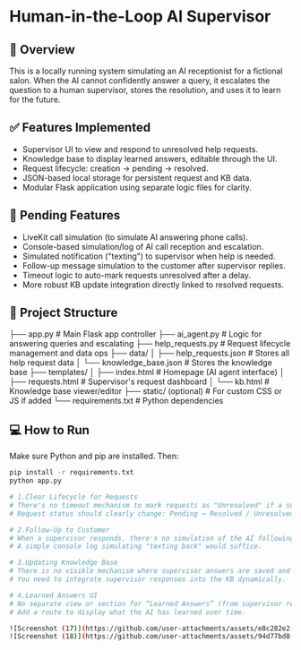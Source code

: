 # Human-in-the-Loop AI Supervisor

## 📌 Overview

This is a locally running system simulating an AI receptionist for a fictional salon. When the AI cannot confidently answer a query, it escalates the question to a human supervisor, stores the resolution, and uses it to learn for the future.

## ✅ Features Implemented

- Supervisor UI to view and respond to unresolved help requests.
- Knowledge base to display learned answers, editable through the UI.
- Request lifecycle: creation → pending → resolved.
- JSON-based local storage for persistent request and KB data.
- Modular Flask application using separate logic files for clarity.

## 🚧 Pending Features

- LiveKit call simulation (to simulate AI answering phone calls).
- Console-based simulation/log of AI call reception and escalation.
- Simulated notification ("texting") to supervisor when help is needed.
- Follow-up message simulation to the customer after supervisor replies.
- Timeout logic to auto-mark requests unresolved after a delay.
- More robust KB update integration directly linked to resolved requests.

## 📂 Project Structure

├── app.py # Main Flask app controller
├── ai_agent.py # Logic for answering queries and escalating
├── help_requests.py # Request lifecycle management and data ops
├── data/
│ ├── help_requests.json # Stores all help request data
│ └── knowledge_base.json # Stores the knowledge base
├── templates/
│ ├── index.html # Homepage (AI agent interface)
│ ├── requests.html # Supervisor's request dashboard
│ └── kb.html # Knowledge base viewer/editor
├── static/ (optional) # For custom CSS or JS if added
└── requirements.txt # Python dependencies


## 💻 How to Run

Make sure Python and pip are installed. Then:

```bash
pip install -r requirements.txt
python app.py

# 1.Clear Lifecycle for Requests
# There's no timeout mechanism to mark requests as "Unresolved" if a supervisor doesn’t respond.
# Request status should clearly change: Pending → Resolved / Unresolved.

# 2.Follow-Up to Customer
# When a supervisor responds, there's no simulation of the AI following up with the original customer.
# A simple console log simulating "texting back" would suffice.

# 3.Updating Knowledge Base
# There is no visible mechanism where supervisor answers are saved and then reused by the AI in future interactions.
# You need to integrate supervisor responses into the KB dynamically.

# 4.Learned Answers UI
# No separate view or section for “Learned Answers” (from supervisor responses) exists.
# Add a route to display what the AI has learned over time.

![Screenshot (17)](https://github.com/user-attachments/assets/e8c282e2-1053-463c-ad53-55e24cb1af08)
![Screenshot (18)](https://github.com/user-attachments/assets/94d77bd8-5e2d-42f2-900c-c5717753abbb)
